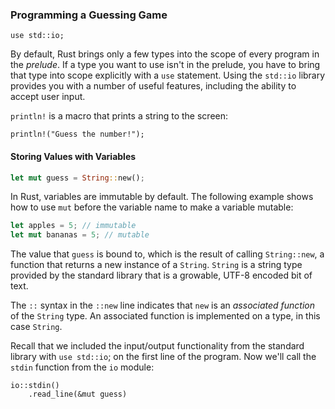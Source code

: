 ### Programming a Guessing Game

```
use std::io;
```

By default, Rust brings only a few types into the scope of every program in the _prelude_. If a type you want to use isn't in the prelude, you have to bring that type into scope explicitly with a `use` statement. Using the `std::io` library provides you with a number of useful features, including the ability to accept user input. 

`println!` is a macro that prints a string to the screen:

```
println!("Guess the number!");
```

#### Storing Values with Variables

```rust
let mut guess = String::new(); 
```

In Rust, variables are immutable by default. The following example shows how to use `mut` before the variable name to make a variable mutable:

```rust
let apples = 5; // immutable
let mut bananas = 5; // mutable
```

The value that `guess` is bound to, which is the result of calling `String::new`, a function that returns a new instance of a `String`. `String` is a string type provided by the standard library that is a growable, UTF-8 encoded bit of text. 

The `::` syntax in the `::new` line indicates that `new` is an _associated function_ of the `String` type. An associated function is implemented on a type, in this case `String`.

Recall that we included the input/output functionality from the standard library with `use std::io`; on the first line of the program. Now we'll call the `stdin` function from the `io` module:

```
io::stdin()
    .read_line(&mut guess)
```

